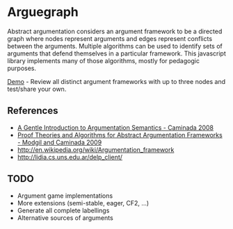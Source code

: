 # Arguegraph

Abstract argumentation considers an argument framework to be a directed graph where nodes represent arguments and edges represent conflicts between the arguments.  Multiple algorithms can be used to identify sets of arguments that defend themselves in a particular framework. This javascript library implements many of those algorithms, mostly for pedagogic purposes.

[Demo](http://mattsouth.github.io/arguegraph/index.html) - Review all distinct argument frameworks with up to three nodes and test/share your own.

## References

* [A Gentle Introduction to Argumentation Semantics - Caminada 2008](http://citeseerx.ist.psu.edu/viewdoc/download?doi=10.1.1.379.6308&rep=rep1&type=pdf)
* [Proof Theories and Algorithms for Abstract Argumentation Frameworks - Modgil and Caminada 2009](http://link.springer.com/chapter/10.1007%2F978-0-387-98197-0_6)
* http://en.wikipedia.org/wiki/Argumentation_framework
* http://lidia.cs.uns.edu.ar/delp_client/

## TODO

* Argument game implementations
* More extensions (semi-stable, eager, CF2, ...)
* Generate all complete labellings
* Alternative sources of arguments

